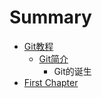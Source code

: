 # Summary

* [Git教程](README.md)
   * [Git简介](gitjian_jie.md)
       * Git的诞生
* [First Chapter](chapter1.md)

